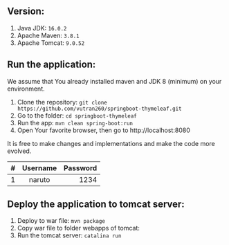 Version:
---
1. Java JDK: `16.0.2`
2. Apache Maven: `3.8.1`
3. Apache Tomcat: `9.0.52`

Run the application:
---
We assume that You already installed maven and JDK 8 (minimum) on your environment.
1. Clone the repository: `git clone https://github.com/vutran260/springboot-thymeleaf.git`
2. Go to the folder: `cd springboot-thymeleaf`
3. Run the app: `mvn clean spring-boot:run`
4. Open Your favorite browser, then go to http://localhost:8080

It is free to make changes and implementations and make the code more evolved.

| #   | Username | Password |
| --- |:--------:| --------:|
| 1   | naruto   | 1234     |


Deploy the application to tomcat server:
---
1. Deploy to war file: `mvn package`
2. Copy war file to folder webapps of tomcat: 
3. Run the tomcat server: `catalina run`
